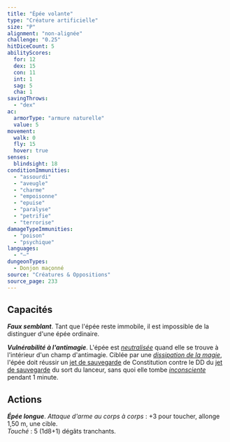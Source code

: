 ```yaml
---
title: "Épée volante"
type: "Créature artificielle"
size: "P"
alignment: "non-alignée"
challenge: "0.25"
hitDiceCount: 5
abilityScores:
  for: 12
  dex: 15
  con: 11
  int: 1
  sag: 5
  cha: 1
savingThrows: 
  - "dex"
ac: 
  armorType: "armure naturelle"
  value: 5
movement: 
  walk: 0
  fly: 15
  hover: true
senses: 
  blindsight: 18
conditionImmunities: 
  - "assourdi"
  - "aveugle"
  - "charme"
  - "empoisonne"
  - "epuise"
  - "paralyse"
  - "petrifie"
  - "terrorise"
damageTypeImmunities: 
  - "poison"
  - "psychique"
languages: 
  - "—"
dungeonTypes:
  - Donjon maçonné
source: "Créatures & Oppositions"
source_page: 233
---
```

## Capacités
_**Faux semblant**_. Tant que l'épée reste immobile, il est impossible de la distinguer d'une épée ordinaire.

_**Vulnérabilité à l'antimagie**_. L'épée est [_neutralisée_](/gerer-la-sante-du-personnage/#neutralise) quand elle se trouve à l'intérieur d'un champ d'antimagie. Ciblée par une [_dissipation de la magie_](/grimoire/dissipation-de-la-magie), l'épée doit réussir un [jet de sauvegarde](/utiliser-les-caracteristiques#jets-de-sauvegarde) de Constitution contre le DD du [jet de sauvegarde](/utiliser-les-caracteristiques#jets-de-sauvegarde) du sort du lanceur, sans quoi elle tombe [_inconsciente_](/gerer-la-sante-du-personnage#inconscient) pendant 1 minute.

## Actions
_**Épée longue**_. _Attaque d'arme au corps à corps_ : +3 pour toucher, allonge 1,50 m, une cible.  
_Touché_ : 5 (1d8+1) dégâts tranchants.
